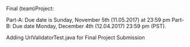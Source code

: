 Final (team)Project:

Part-A: Due date is Sunday, November 5th (11.05.2017) at 23:59 pm
Part-B: Due date Monday, December 4th (12.04.2017) 23:59 pm (PST).

Adding UrlValidatorTest.java for Final Project Submission
